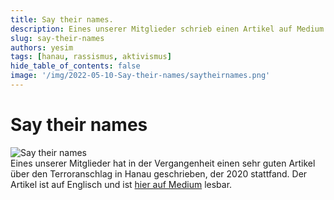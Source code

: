 ```yaml
---
title: Say their names.
description: Eines unserer Mitglieder schrieb einen Artikel auf Medium bezüglich des rassistisch motivierten Anschlags in Hanau.
slug: say-their-names
authors: yesim
tags: [hanau, rassismus, aktivismus]
hide_table_of_contents: false
image: '/img/2022-05-10-Say-their-names/saytheirnames.png'
---
```

# Say their names
![Say their names](/img/2022-05-10-Say-their-names/saytheirnames.png)  
Eines unserer Mitglieder hat in der Vergangenheit einen sehr guten Artikel über den Terroranschlag in Hanau geschrieben, der 2020 stattfand. Der Artikel ist auf Englisch und ist [hier auf Medium](https://lamazi.medium.com/say-their-names-1cee8a6f9c53) lesbar.